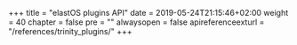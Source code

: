 +++
title = "elastOS plugins API"
date = 2019-05-24T21:15:46+02:00
weight = 40
chapter = false
pre = ""
alwaysopen = false
apireferenceexturl = "/references/trinity_plugins/"
+++
